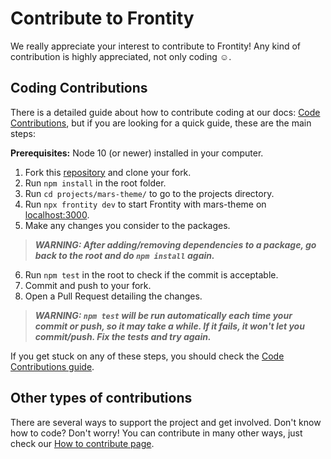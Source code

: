 # Contribute to Frontity

We really appreciate your interest to contribute to Frontity! Any kind of contribution is highly appreciated, not only coding ☺️.

## Coding Contributions

There is a detailed guide about how to contribute coding at our docs: [Code Contributions](https://docs.frontity.org/contributing/code-contribution-guide), but if you are looking for a quick guide, these are the main steps:

**Prerequisites:** Node 10 (or newer) installed in your computer.

1. Fork this [repository](https://github.com/frontity/frontity) and clone your fork.
2. Run ```npm install``` in the root folder.
3. Run ```cd projects/mars-theme/``` to go to the projects directory.
4. Run ```npx frontity dev``` to start Frontity with mars-theme on [localhost:3000](http://localhost:3000/).
5. Make any changes you consider to the packages.
>***WARNING: After adding/removing dependencies to a package, go back to the root and do ```npm install``` again.***
6. Run ```npm test``` in the root to check if the commit is acceptable.
7. Commit and push to your fork.
8. Open a Pull Request detailing the changes.

>***WARNING: `npm test` will be run automatically each time your commit or push, so it may take a while. If it fails, it won't let you commit/push. Fix the tests and try again.***

If you get stuck on any of these steps, you should check the [Code Contributions guide](https://docs.frontity.org/contributing/code-contribution-guide).

## Other types of contributions

There are several ways to support the project and get involved. Don't know how to code? Don't worry! You can contribute in many other ways, just check our [How to contribute page](https://docs.frontity.org/contributing/how-to-contribute).
